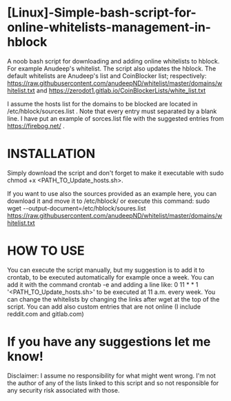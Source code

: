 # [Linux]-Simple-bash-script-for-online-whitelists-management-in-hblock

A noob bash script for downloading and adding online whitelists to hblock. For example Anudeep's whitelist. The script also updates the hblock.
The default whitelists are Anudeep's list and CoinBlocker list; respectively: https://raw.githubusercontent.com/anudeepND/whitelist/master/domains/whitelist.txt and https://zerodot1.gitlab.io/CoinBlockerLists/white_list.txt 

I assume the hosts list for the domains to be blocked are located in /etc/hblock/sources.list . Note that every entry must separated by a blank line. I have put an example of sorces.list file with the suggested entries from https://firebog.net/ .

# INSTALLATION
Simply download the script and don't forget to make it executable with sudo chmod +x <PATH_TO_Update_hosts.sh>.

If you want to use also the sources provided as an example here, you can download it and move it to /etc/hblock/ or execute this command: sudo wget --output-document=/etc/hblock/soures.list https://raw.githubusercontent.com/anudeepND/whitelist/master/domains/whitelist.txt 

# HOW TO USE 
You can execute the script manually, but my suggestion is to add it to crontab, to be executed automatically for example once a week.
You can add it with the command crontab -e and adding a line like: 0 11 * * 1 '<PATH_TO_Update_hosts.sh>' to be executed at 11 a.m. every week.
You can change the whitelists by changing the links after wget at the top of the script.
You can add also custom entries that are not online (I include reddit.com and gitlab.com)

# If you have any suggestions let me know!

Disclaimer: I assume no responsibility for what might went wrong. I'm not the author of any of the lists linked to this script and so not responsible for any security risk associated with those.
